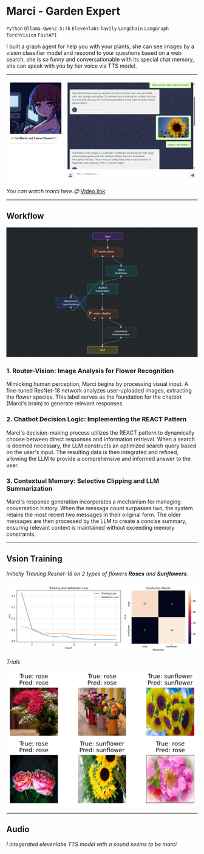 # Marci - Garden Expert

`Python` `Ollama-Qwen2.5:7b` `Elevenlabs` `Tavily` `LangChain` `LangGraph` `TorchVision` `FastAPI` 

I built a graph agent for help you with your plants, she can see images by a vision classifier model and respond to your questions based on a web search, she is so funny and conversationable with its special chat memory, she can speak with you by her voice via TTS model.

---

<a href="https://youtu.be/YMwZKGr0sYY?si=zUmVwcNQi0KKkxno">
  <img src="marci.png" alt="Watch the video">
</a>

*You can watch marci here.😊* [Video link](https://youtu.be/YMwZKGr0sYY?si=zUmVwcNQi0KKkxno)

---

## Workflow

<img src="workflow.gif" width="600">

### 1. Router-Vision: Image Analysis for Flower Recognition

Mimicking human perception, Marci begins by processing visual input. A fine-tuned ResNet-18 network analyzes user-uploaded images, extracting the flower species. This label serves as the foundation for the chatbot (Marci's brain) to generate relevant responses.

### 2. Chatbot Decision Logic: Implementing the REACT Pattern

Marci's decision-making process utilizes the REACT pattern to dynamically choose between direct responses and information retrieval. When a search is deemed necessary, the LLM constructs an optimized search query based on the user's input. The resulting data is then integrated and refined, allowing the LLM to provide a comprehensive and informed answer to the user.

### 3. Contextual Memory: Selective Clipping and LLM Summarization

Marci's response generation incorporates a mechanism for managing conversation history. When the message count surpasses two, the system retains the most recent two messages in their original form. The older messages are then processed by the LLM to create a concise summary, ensuring relevant context is maintained without exceeding memory constraints.

---

## Vsion Training

*Initially Training Resnet-18 on 2 types of flowers **Roses** and **Sunflowers**.*

<img src="metrics.png">

*Trials*

<img src="src\classifier\trials.png" style="width: 600px">

---

## Audio

*I integerated elevenlabs TTS model with a sound seems to be marci*
